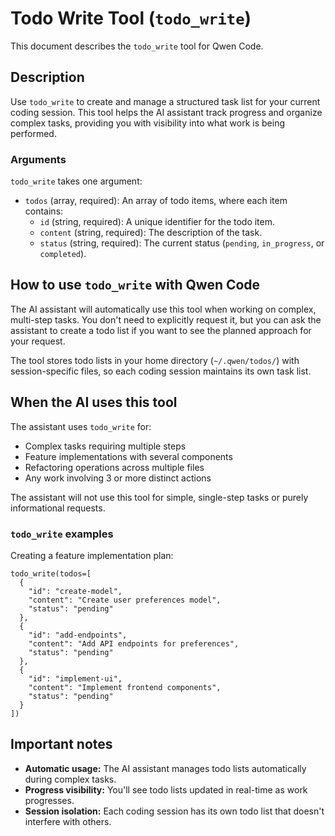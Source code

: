 # Todo Write Tool (`todo_write`)

This document describes the `todo_write` tool for Qwen Code.

## Description

Use `todo_write` to create and manage a structured task list for your current coding session. This tool helps the AI assistant track progress and organize complex tasks, providing you with visibility into what work is being performed.

### Arguments

`todo_write` takes one argument:

- `todos` (array, required): An array of todo items, where each item contains:
  - `id` (string, required): A unique identifier for the todo item.
  - `content` (string, required): The description of the task.
  - `status` (string, required): The current status (`pending`, `in_progress`, or `completed`).

## How to use `todo_write` with Qwen Code

The AI assistant will automatically use this tool when working on complex, multi-step tasks. You don't need to explicitly request it, but you can ask the assistant to create a todo list if you want to see the planned approach for your request.

The tool stores todo lists in your home directory (`~/.qwen/todos/`) with session-specific files, so each coding session maintains its own task list.

## When the AI uses this tool

The assistant uses `todo_write` for:

- Complex tasks requiring multiple steps
- Feature implementations with several components
- Refactoring operations across multiple files
- Any work involving 3 or more distinct actions

The assistant will not use this tool for simple, single-step tasks or purely informational requests.

### `todo_write` examples

Creating a feature implementation plan:

```
todo_write(todos=[
  {
    "id": "create-model",
    "content": "Create user preferences model",
    "status": "pending"
  },
  {
    "id": "add-endpoints",
    "content": "Add API endpoints for preferences",
    "status": "pending"
  },
  {
    "id": "implement-ui",
    "content": "Implement frontend components",
    "status": "pending"
  }
])
```

## Important notes

- **Automatic usage:** The AI assistant manages todo lists automatically during complex tasks.
- **Progress visibility:** You'll see todo lists updated in real-time as work progresses.
- **Session isolation:** Each coding session has its own todo list that doesn't interfere with others.
